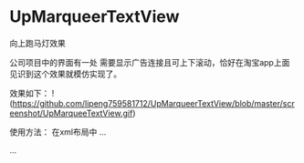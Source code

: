 # UpMarqueerTextView
向上跑马灯效果

公司项目中的界面有一处 需要显示广告连接且可上下滚动，恰好在淘宝app上面见识到这个效果就模仿实现了。

效果如下：
!<image>(https://github.com/lipeng759581712/UpMarqueerTextView/blob/master/screenshot/UpMarqueeTextView.gif)

使用方法：
在xml布局中
...

...